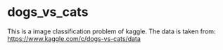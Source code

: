 # dogs_vs_cats
This is a image classification problem of kaggle. The data is taken from:
https://www.kaggle.com/c/dogs-vs-cats/data
